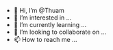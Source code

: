 - 👋 Hi, I’m @Thuam
- 👀 I’m interested in ...
- 🌱 I’m currently learning ...
- 💞️ I’m looking to collaborate on ...
- 📫 How to reach me ...

<!---
Thuam/Thuam is a ✨ special ✨ repository because its `README.md` (this file) appears on your GitHub profile.
You can click the Preview link to take a look at your changes.
--->
